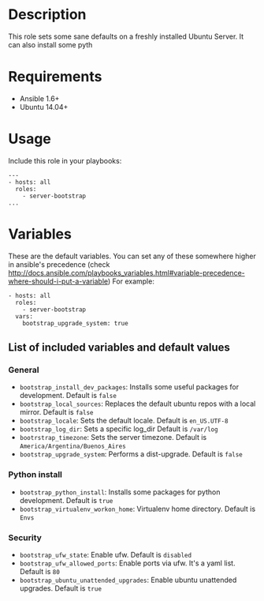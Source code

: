 # Description
This role sets some sane defaults on a freshly installed Ubuntu Server. It can
also install some pyth

# Requirements

* Ansible 1.6+
* Ubuntu 14.04+

# Usage
Include this role in your playbooks:
```
---
- hosts: all
  roles:
    - server-bootstrap
...
```

# Variables 
These are the default variables. You can set any of these somewhere higher in ansible's precedence (check 
http://docs.ansible.com/playbooks_variables.html#variable-precedence-where-should-i-put-a-variable)
For example:
```
- hosts: all
  roles:
    - server-bootstrap
  vars:
    bootstrap_upgrade_system: true
```

## List of included variables and default values

### General
* ```bootstrap_install_dev_packages```: Installs some useful packages for development. Default is ```false```
* ```bootstrap_local_sources```: Replaces the default ubuntu repos with a local mirror. Default is ```false```
* ```bootstrap_locale```: Sets the default locale. Default is ```en_US.UTF-8```
* ```bootstrap_log_dir```: Sets a specific log_dir Default is ```/var/log```
* ```bootrstrap_timezone```: Sets the server timezone. Default is ```America/Argentina/Buenos_Aires```
* ```bootstrap_upgrade_system```: Performs a dist-upgrade. Default is ```false```

### Python install
* ```bootstrap_python_install```: Installs some packages for python development. Default is ```true```
* ```bootstrap_virtualenv_workon_home```: Virtualenv home directory. Default is ```Envs```

### Security
* ```bootstrap_ufw_state```: Enable ufw. Default is ```disabled```
* ```bootstrap_ufw_allowed_ports```: Enable ports via ufw. It's a yaml list. Default is ```80```
* ```bootstrap_ubuntu_unattended_upgrades```: Enable ubuntu unattended upgrades. Default is ```true```
